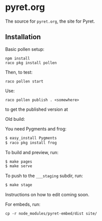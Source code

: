 pyret.org
================================================================================

The source for `pyret.org`, the site for Pyret.

Installation
--------------------------------------------------------------------------------

Basic pollen setup:

```
npm install
raco pkg install pollen
```

Then, to test:

```
raco pollen start
```

Use:

```
raco pollen publish . <somewhere>
```

to get the published version at <somewhere>


Old build:

You need Pygments and frog:

````sh
$ easy_install Pygments
$ raco pkg install frog
````

To build and preview, run:

````sh
$ make pages
$ make serve
````

To push to the `___staging` subdir, run:

````sh
$ make stage
````

Instructions on how to edit coming soon.

For embeds, run:

```
cp -r node_modules/pyret-embed/dist site/
```
